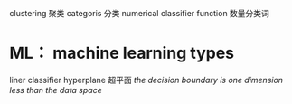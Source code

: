 clustering 聚类
categoris 分类
numerical classifier function 数量分类词

# ML： machine learning types
liner classifier
hyperplane 超平面
*the decision boundary is one dimension less than the data space*
